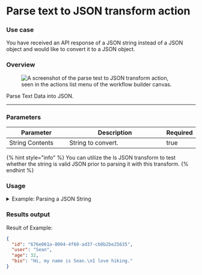 # Parse text to JSON transform action

### Use case

You have received an API response of a JSON string instead of a JSON object and would like to convert it to a JSON object.

### Overview

<figure><img src="../../../.gitbook/assets/Screenshot 2025-04-18 at 3.05.44 PM.png" alt="A screenshot of the parse test to JSON transform action, seen in the actions list menu of the workflow builder canvas."><figcaption></figcaption></figure>

Parse Text Data into JSON.

***

### Parameters

<table><thead><tr><th width="217">Parameter</th><th width="417.3333333333333">Description</th><th data-type="checkbox">Required</th></tr></thead><tbody><tr><td>String Contents</td><td>String to convert.</td><td>true</td></tr></tbody></table>

{% hint style="info" %}
You can utilize the Is JSON transform to test whether the string is valid JSON prior to parsing it with this transform.
{% endhint %}

### Usage

<details>

<summary>Example: Parsing a JSON String</summary>

Inputs:

**String Contents:**

```json
{"id":"676e061a-8004-4f60-ad37-cb0b2be25635","user":"Sean","age":32,"bio":"Hi, my name is Sean.\nI love hiking."}
```

</details>

### Results output

Result of Example:

```json
{
  "id": "676e061a-8004-4f60-ad37-cb0b2be25635",
  "user": "Sean",
  "age": 32,
  "bio": "Hi, my name is Sean.\nI love hiking."
}
```
